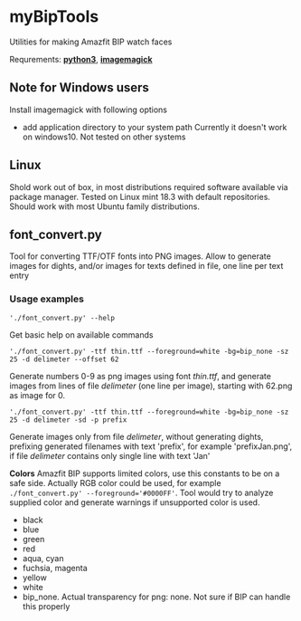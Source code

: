 # myBipTools
Utilities for making Amazfit BIP watch faces

Requrements: [**python3**](https://www.python.org/downloads/), [**imagemagick**](https://www.imagemagick.org/script/download.php)

## Note for Windows users
Install imagemagick with following options
- add application directory to your system path
Currently it doesn't work on windows10. Not tested on other systems

## Linux
Shold work out of box, in most distributions required software available via package manager. Tested on Linux mint 18.3 with default repositories. Should work with most Ubuntu family distributions.

## font_convert.py
Tool for converting TTF/OTF fonts into PNG images. Allow to generate images for dights, and/or images for texts defined in file, one line per text entry

### Usage examples
`'./font_convert.py' --help`

Get basic help on available commands

`'./font_convert.py' -ttf thin.ttf --foreground=white -bg=bip_none -sz 25 -d delimeter --offset 62`

Generate numbers 0-9 as png images using font *thin.ttf*, and generate images from lines of file *delimeter* (one line per image), starting with 62.png as image for 0.

`'./font_convert.py' -ttf thin.ttf --foreground=white -bg=bip_none -sz 25 -d delimeter -sd -p prefix`

Generate images only from file *delimeter*, without generating dights, prefixing generated filenames with text 'prefix', for example 'prefixJan.png', if file *delimeter* contains only single line with text 'Jan'

**Colors**
Amazfit BIP supports limited colors, use this constants to be on a safe side. Actually RGB color could be used, for example `./font_convert.py' --foreground='#0000FF'`. Tool would try to analyze supplied color and generate warnings if unsupported color is used.
* black
* blue
* green
* red
* aqua, cyan
* fuchsia, magenta
* yellow
* white
* bip_none. Actual transparency for png: none. Not sure if BIP can handle this properly
